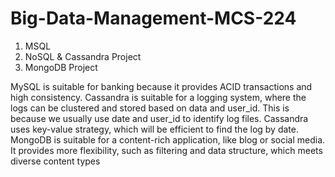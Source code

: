 # Big-Data-Management-MCS-224

1. MSQL
2. NoSQL & Cassandra Project
3. MongoDB Project

MySQL is suitable for banking because it provides ACID transactions and high
consistency.
Cassandra is suitable for a logging system, where the logs can be clustered and stored
based on data and user_id. This is because we usually use date and user_id to identify
log files. Cassandra uses key-value strategy, which will be efficient to find the log by
date.
MongoDB is suitable for a content-rich application, like blog or social media. It provides
more flexibility, such as filtering and data structure, which meets diverse content types